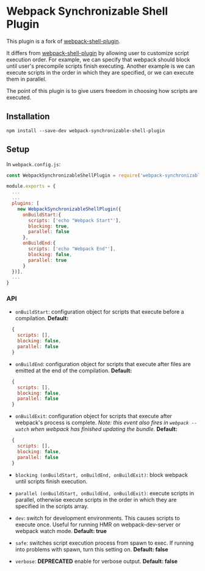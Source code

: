 # Webpack Synchronizable Shell Plugin
This plugin is a fork of [webpack-shell-plugin](https://github.com/1337programming/webpack-shell-plugin).

It differs from [webpack-shell-plugin](https://github.com/1337programming/webpack-shell-plugin) by allowing user to customize script execution order. For example, we can specify that webpack should block until user's precompile scripts finish executing. Another example is we can execute scripts in the order in which they are specified, or we can execute them in parallel. 

The point of this plugin is to give users freedom in choosing how scripts are executed.

## Installation

`npm install --save-dev webpack-synchronizable-shell-plugin`

## Setup
In `webpack.config.js`:

```js
const WebpackSynchronizableShellPlugin = require('webpack-synchronizable-shell-plugin');

module.exports = {
  ...
  ...
  plugins: [
    new WebpackSynchronizableShellPlugin({
      onBuildStart:{
        scripts: ['echo "Webpack Start"'],
        blocking: true,
        parallel: false
      }, 
      onBuildEnd:{
        scripts: ['echo "Webpack End"'],
        blocking: false,
        parallel: true
      }
  })],
  ...
}
```

### API
* `onBuildStart`: configuration object for scripts that execute before a compilation. 
**Default:**
```js
  {
    scripts: [],
    blocking: false,
    parallel: false
  }
```
* `onBuildEnd`: configuration object for scripts that execute after files are emitted at the end of the compilation. 
**Default:**
```js
  {
    scripts: [],
    blocking: false,
    parallel: false
  }
```
* `onBuildExit`: configuration object for scripts that execute after webpack's process is complete. *Note: this event also fires in `webpack --watch` when webpack has finished updating the bundle.*
**Default:**
```js
  {
    scripts: [],
    blocking: false,
    parallel: false
  }
```
* `blocking (onBuildStart, onBuildEnd, onBuildExit)`: block webpack until scripts finish execution.
* `parallel (onBuildStart, onBuildEnd, onBuildExit)`: execute scripts in parallel, otherwise execute scripts in the order in which they are specified in the scripts array.

* `dev`: switch for development environments. This causes scripts to execute once. Useful for running HMR on webpack-dev-server or webpack watch mode. **Default: true**
* `safe`: switches script execution process from spawn to exec. If running into problems with spawn, turn this setting on. **Default: false**
* `verbose`: **DEPRECATED** enable for verbose output. **Default: false**
